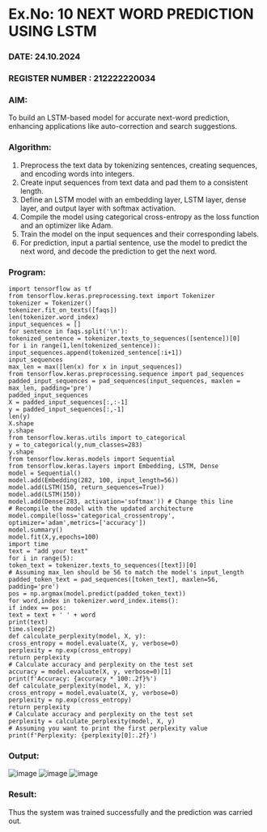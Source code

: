 # Ex.No: 10  NEXT WORD PREDICTION USING LSTM
### DATE: 24.10.2024                                                                           
### REGISTER NUMBER : 212222220034
### AIM: 
To build an LSTM-based model for accurate next-word prediction, enhancing applications like auto-correction and search suggestions.
###  Algorithm:

1. Preprocess the text data by tokenizing sentences, creating sequences, and encoding words into integers.
2. Create input sequences from text data and pad them to a consistent length.
3. Define an LSTM model with an embedding layer, LSTM layer, dense layer, and output layer with softmax activation.
4. Compile the model using categorical cross-entropy as the loss function and an optimizer like Adam.
5. Train the model on the input sequences and their corresponding labels.
6. For prediction, input a partial sentence, use the model to predict the next word, and decode the prediction to get the next word.

### Program:
```
import tensorflow as tf
from tensorflow.keras.preprocessing.text import Tokenizer
tokenizer = Tokenizer()
tokenizer.fit_on_texts([faqs])
len(tokenizer.word_index)
input_sequences = []
for sentence in faqs.split('\n'):
tokenized_sentence = tokenizer.texts_to_sequences([sentence])[0]
for i in range(1,len(tokenized_sentence)):
input_sequences.append(tokenized_sentence[:i+1])
input_sequences
max_len = max([len(x) for x in input_sequences])
from tensorflow.keras.preprocessing.sequence import pad_sequences
padded_input_sequences = pad_sequences(input_sequences, maxlen = max_len, padding='pre')
padded_input_sequences
X = padded_input_sequences[:,:-1]
y = padded_input_sequences[:,-1]
len(y)
X.shape
y.shape
from tensorflow.keras.utils import to_categorical
y = to_categorical(y,num_classes=283)
y.shape
from tensorflow.keras.models import Sequential
from tensorflow.keras.layers import Embedding, LSTM, Dense
model = Sequential()
model.add(Embedding(282, 100, input_length=56))
model.add(LSTM(150, return_sequences=True))
model.add(LSTM(150))
model.add(Dense(283, activation='softmax')) # Change this line
# Recompile the model with the updated architecture
model.compile(loss='categorical_crossentropy', optimizer='adam',metrics=['accuracy'])
model.summary()
model.fit(X,y,epochs=100)
import time
text = "add your text"
for i in range(5):
token_text = tokenizer.texts_to_sequences([text])[0]
# Assuming max_len should be 56 to match the model's input_length
padded_token_text = pad_sequences([token_text], maxlen=56, padding='pre')
pos = np.argmax(model.predict(padded_token_text))
for word,index in tokenizer.word_index.items():
if index == pos:
text = text + ' ' + word
print(text)
time.sleep(2)
def calculate_perplexity(model, X, y):
cross_entropy = model.evaluate(X, y, verbose=0)
perplexity = np.exp(cross_entropy)
return perplexity
# Calculate accuracy and perplexity on the test set
accuracy = model.evaluate(X, y, verbose=0)[1]
print(f'Accuracy: {accuracy * 100:.2f}%')
def calculate_perplexity(model, X, y):
cross_entropy = model.evaluate(X, y, verbose=0)
perplexity = np.exp(cross_entropy)
return perplexity
# Calculate accuracy and perplexity on the test set
perplexity = calculate_perplexity(model, X, y)
# Assuming you want to print the first perplexity value
print(f'Perplexity: {perplexity[0]:.2f}')
```
### Output:

![image](https://github.com/user-attachments/assets/61aa20ab-17f1-4c40-abdf-0fb5e567d28f)
![image](https://github.com/user-attachments/assets/9061c5bd-47d7-4368-93b6-a1a4c0a2b525)
![image](https://github.com/user-attachments/assets/6a2c8f98-5d32-4c2c-b4ef-50bc21878c56)


### Result:
Thus the system was trained successfully and the prediction was carried out.
